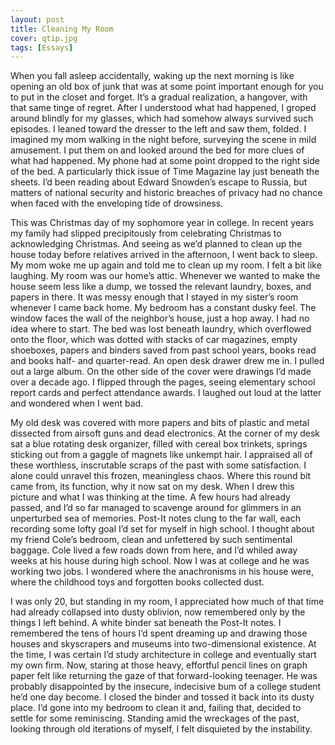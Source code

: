 ```yaml
---
layout: post
title: Cleaning My Room
cover: qtip.jpg
tags: [Essays]
---
```


When you fall asleep accidentally, waking up the next morning is like opening an old box of junk that was at some point important enough for you to put in the closet and forget. It’s a gradual realization, a hangover, with that same tinge of regret. After I understood what had happened, I groped around blindly for my glasses, which had somehow always survived such episodes. I leaned toward the dresser to the left and saw them, folded. I imagined my mom walking in the night before, surveying the scene in mild amusement. I put them on and looked around the bed for more clues of what had happened. My phone had at some point dropped to the right side of the bed. A particularly thick issue of Time Magazine lay just beneath the sheets. I’d been reading about Edward Snowden’s escape to Russia, but matters of national security and historic breaches of privacy had no chance when faced with the enveloping tide of drowsiness.

This was Christmas day of my sophomore year in college. In recent years my family had slipped precipitously from celebrating Christmas to acknowledging Christmas. And seeing as we’d planned to clean up the house today before relatives arrived in the afternoon, I went back to sleep. My mom woke me up again and told me to clean up my room. I felt a bit like laughing. My room was our home’s attic. Whenever we wanted to make the house seem less like a dump, we tossed the relevant laundry, boxes, and papers in there. It was messy enough that I stayed in my sister’s room whenever I came back home. My bedroom has a constant dusky feel. The window faces the wall of the neighbor’s house, just a hop away. I had no idea where to start. The bed was lost beneath laundry, which overflowed onto the floor, which was dotted with stacks of car magazines, empty shoeboxes, papers and binders saved from past school years, books read and books half- and quarter-read. An open desk drawer drew me in. I pulled out a large album. On the other side of the cover were drawings I’d made over a decade ago. I flipped through the pages, seeing elementary school report cards and perfect attendance awards. I laughed out loud at the latter and wondered when I went bad.

My old desk was covered with more papers and bits of plastic and metal dissected from airsoft guns and dead electronics. At the corner of my desk sat a blue rotating desk organizer, filled with cereal box trinkets, springs sticking out from a gaggle of magnets like unkempt hair. I appraised all of these worthless, inscrutable scraps of the past with some satisfaction. I alone could unravel this frozen, meaningless chaos. Where this round bit came from, its function, why it now sat on my desk. When I drew this picture and what I was thinking at the time. A few hours had already passed, and I’d so far managed to scavenge around for glimmers in an unperturbed sea of memories. Post-It notes clung to the far wall, each recording some lofty goal I’d set for myself in high school. I thought about my friend Cole’s bedroom, clean and unfettered by such sentimental baggage. Cole lived a few roads down from here, and I’d whiled away weeks at his house during high school. Now I was at college and he was working two jobs. I wondered where the anachronisms in his house were, where the childhood toys and forgotten books collected dust.

I was only 20, but standing in my room, I appreciated how much of that time had already collapsed into dusty oblivion, now remembered only by the things I left behind. A white binder sat beneath the Post-It notes. I remembered the tens of hours I’d spent dreaming up and drawing those houses and skyscrapers and museums into two-dimensional existence. At the time, I was certain I’d study architecture in college and eventually start my own firm. Now, staring at those heavy, effortful pencil lines on graph paper felt like returning the gaze of that forward-looking teenager. He was probably disappointed by the insecure, indecisive bum of a college student he’d one day become. I closed the binder and tossed it back into its dusty place. I’d gone into my bedroom to clean it and, failing that, decided to settle for some reminiscing. Standing amid the wreckages of the past, looking through old iterations of myself, I felt disquieted by the instability.